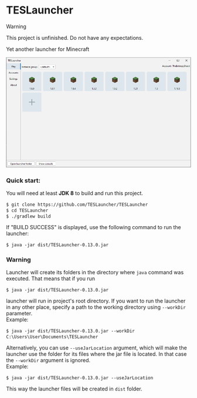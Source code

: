 # TESLauncher

> [!WARNING]  
> This project is unfinished. Do not have any expectations.

Yet another launcher for Minecraft 

![images/Screenshot.png](images/Screenshot.png)

### Quick start:
You will need at least <strong>JDK 8</strong> to build and run this project.
```shell
$ git clone https://github.com/TESLauncher/TESLauncher
$ cd TESLauncher
$ ./gradlew build
```
If "BUILD SUCCESS" is displayed, use the following command to run the launcher:
```shell
$ java -jar dist/TESLauncher-0.13.0.jar
```

### Warning
Launcher will create its folders in the directory where `java` command was executed. That means that if you run <br>
```shell
$ java -jar dist/TESLauncher-0.13.0.jar
```
launcher will run in project's root directory. If you want to run the launcher in any other place, specify a path to the working directory using `--workDir` parameter. <br>
Example:
```shell
$ java -jar dist/TESLauncher-0.13.0.jar --workDir C:\Users\User\Documents\TESLauncher
```
Alternatively, you can use `--useJarLocation` argument, which will make the launcher use the folder for its files where the jar file is located. In that case the `--workDir` argument is ignored. <br>
Example:
```shell
$ java -jar dist/TESLauncher-0.13.0.jar --useJarLocation
```
This way the launcher files will be created in `dist` folder.